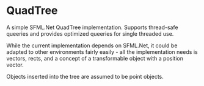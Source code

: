 # QuadTree
A simple SFML.Net QuadTree implementation. Supports thread-safe queeries and provides optimized queeries for single threaded use.

While the current implementation depends on SFML.Net, it could be adapted to other environments fairly easily - all the implementation needs is vectors, rects, and a concept of a transformable object with a position vector.

Objects inserted into the tree are assumed to be point objects.
